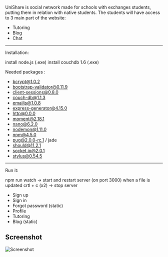 UniShare is social network made for schools with exchanges students, putting them in relation with native students.
The students will have access to 3 main part of the website:
 - Tutoring
 - Blog
 - Chat

---------------------------
Installation:

install node.js (.exe)
install couchdb 1.6 (.exe)

Needed packages :
- bcrypt@1.0.2
- bootstrap-validator@0.11.9
- client-sessions@0.8.0
- couch-db@1.1.3
- emailjs@1.0.8
- express-generator@4.15.0
- http@0.0.0
- moment@2.18.1
- nano@6.2.0
- nodemon@1.11.0
- npm@4.5.0
- pug@2.0.0-rc.1 / jade
- should@11.2.1
- socket.io@2.0.1
- stylus@0.54.5

----------------------------
Run it:

npm run watch -> start and restart server (on port 3000) when a file is updated
crtl + c (x2) -> stop server

- Sign up
- Sign in
- Forgot password (static)
- Profile
- Tutoring
- Blog (static)


## Screenshot

![Screenshot](http://i.imgur.com/LHODECH.png)
